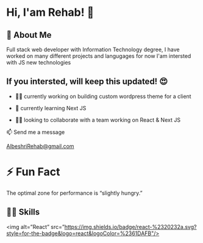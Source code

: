 
# Hi, I'am Rehab! 👋


## 🚀 About Me
Full stack web developer with Information Technology degree, I have worked on many different projects and langugages for now I'am intersted with JS new technologies


## If you intersted, will keep this updated! 😍
- 👩‍💻 currently working on building custom wordpress theme for a client

- 🧠 currently learning Next JS 

- 👯‍♀️ looking to collaborate with a team working on React & Next JS


📫 Send me a message

AlbeshriRehab@gmail.com

# ⚡️ Fun Fact 

The optimal zone for performance is “slightly hungry.”


## ✍🏻 Skills

<img alt=”React” src=”https://img.shields.io/badge/react-%2320232a.svg?style=for-the-badge&logo=react&logoColor=%2361DAFB"/>


<!--
**Rehab26/Rehab26** is a ✨ _special_ ✨ repository because its `README.md` (this file) appears on your GitHub profile.

Here are some ideas to get you started:

- 🔭 I’m currently working on ...
- 🌱 I’m currently learning ...
- 👯 I’m looking to collaborate on ...
- 🤔 I’m looking for help with ...
- 💬 Ask me about ...
- 📫 How to reach me: ...
- 😄 Pronouns: ...
- ⚡ Fun fact: ...
-->
